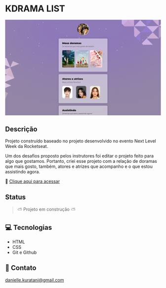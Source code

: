 # KDRAMA LIST

![preview](./.github/preview.png)

## Descrição 

Projeto construído baseado no projeto desenvolvido no evento Next Level Week da Rocketseat.

Um dos desafios proposto pelos instrutores foi editar o projeto feito para algo que gostamos. Portanto, criei esse projeto com a relação de doramas que mais gosto, também, atores e atrizes que acompanho e o que estou assistindo agora.

🔗 [Clique aqui para acessar](https://daniyuk.github.io/kdrama-list/)

## Status
> ⛅ Projeto em construção ⛅

## 💻 Tecnologias 

- HTML
- CSS
- Git e Github

## 💜 Contato

danielle.kuratani@gmail.com